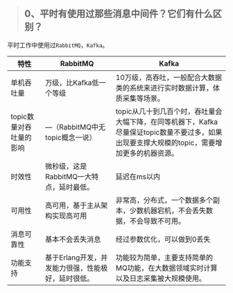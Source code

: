 > ## 0、平时有使用过那些消息中间件？它们有什么区别？ 

平时工作中使用过`RabbitMQ`，`Kafka`。

| 特性                    | RabbitMQ                                           | Kafka                                                        |
| ----------------------- | -------------------------------------------------- | ------------------------------------------------------------ |
| 单机吞吐量              | 万级，比Kafka低一个等级                            | 10万级，高吞吐，一般配合大数据类的系统来进行实时数据计算，体质采集等场景。 |
| topic数量对吞吐量的影响 | —（RabbitMQ中无topic概念一说）                     | topic从几十到几百个时，吞吐量会大幅下降，在同等机器下，Kafka尽量保证topic数量不要过多，如果出现要支撑大规模的topic，需要增加更多的机器资源。 |
| 时效性                  | 微秒级，这是RabbitMQ一大特点，延时最低。           | 延迟在ms以内                                                 |
| 可用性                  | 高可用，基于主从架构实现高可用                     | 非常高，分布式，一个数据多个副本，少数机器宕机，不会丢失数据，不会导致不可用。 |
| 消息可靠性              | 基本不会丢失消息                                   | 经过参数优化，可以做到0丢失                                  |
| 功能支持                | 基于Erlang开发，并发能力很强，性能极好，延时很低。 | 功能较为简单，主要支持简单的MQ功能，在大数据领域实时计算以及日志采集被大规模使用。 |